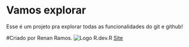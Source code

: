 # Vamos explorar
Esse é um projeto pra explorar todas as funcionalidades do git e github!

#Criado por Renan Ramos.
![Logo R.dev.R](https://www.renandevramos.com.br/Assets/All%20blue.png)
[Site](https://www.renandevramos.com.br/)
